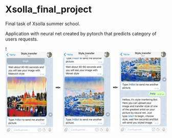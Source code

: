 # Xsolla_final_project
Final task of Xsolla summer school.

Application with neural net created by pytorch that predicts category of users requests. 

!![Chatting_with_bot](https://github.com/IlyaKusakin/style_transfer_bot/blob/master/chat2.png)
